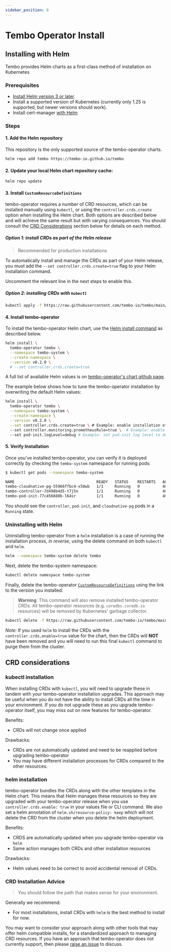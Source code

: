 ```yaml
---
sidebar_position: 8
---
```


# Tembo Operator Install

## Installing with Helm

Tembo provides Helm charts as a first-class method of installation on Kubernetes

### Prerequisites

- [Install Helm version 3 or later](https://helm.sh/docs/intro/install/).
- Install a supported version of Kubernetes (currently only 1.25 is supported, but newer versions should work).
- Install cert-manager [with Helm](https://cert-manager.io/docs/installation/helm/)

### Steps

#### 1. Add the Helm repository

This repository is the only supported source of the tembo-operator charts.

```bash
helm repo add tembo https://tembo-io.github.io/tembo
```

#### 2. Update your local Helm chart repository cache:

```bash
helm repo update
```

#### 3. Install `CustomResourceDefinitions`

tembo-operator requires a number of CRD resources, which can be installed manually using `kubectl`,
or using the `controller.crds.create` option when installing the Helm chart. Both options
are described below and will achieve the same result but with varying
consequences. You should consult the [CRD Considerations](#crd-considerations)
section below for details on each method.

##### Option 1: install CRDs as part of the Helm release

> Recommended for production installations

To automatically install and manage the CRDs as part of your Helm release, you
must add the `--set controller.crds.create=true` flag to your Helm installation command.

Uncomment the relevant line in the next steps to enable this.

##### Option 2: installing CRDs with `kubectl`

```bash
kubectl apply -f https://raw.githubusercontent.com/tembo-io/tembo/main/charts/tembo-operator/templates/crd.yaml
```

#### 4. Install tembo-operator

To install the tembo-operator Helm chart, use the [Helm install command](https://helm.sh/docs/helm/helm_install/) as described below.

```bash
helm install \
  tembo-operator tembo \
  --namespace tembo-system \
  --create-namespace \
  --version v0.2.0 \
  # --set controller.crds.create=true
```

A full list of available Helm values is on [tembo-operator's chart github page](https://github.com/tembo-io/tembo/blob/main/charts/tembo-operator/README.md).

The example below shows how to tune the tembo-operator installation by overwriting the default Helm values:

```bash
helm install \
  tembo-operator tembo \
  --namespace tembo-system \
  --create-namespace \
  --version v0.2.0 \
  --set controller.crds.create=true \ # Example: enable installation of the CRDs
  --set controller.monitoring.prometheusRule=true \  # Example: enable prometheus rules for CNPG using a Helm parameter
  --set pod-init.logLevel=debug # Example: set pod-init log level to debug
```

#### 5. Verify Installation

Once you've installed tembo-operator, you can verify it is deployed correctly by
checking the `tembo-system` namespace for running pods:

```bash
$ kubectl get pods --namespace tembo-system

NAME                                    READY   STATUS    RESTARTS   AGE
tembo-cloudnative-pg-55966ffbc4-x58wb   1/1     Running   0          4m24s
tembo-controller-7d498b4d5-t7j5n        1/1     Running   0          4m24s
tembo-pod-init-77c456888b-l64sr         1/1     Running   0          4m24s
```

You should see the `controller`, `pod-init`, and
`cloudnative-pg` pods in a `Running` state.

### Uninstalling with Helm

Uninstalling tembo-operator from a `helm` installation is a case of running the
installation process, *in reverse*, using the delete command on both `kubectl`
and `helm`.

```bash
helm --namespace tembo-system delete tembo
```

Next, delete the tembo-system namespace:

```bash
kubectl delete namespace tembo-system
```

Finally, delete the tembo-operator
[`CustomResourceDefinitions`](https://kubernetes.io/docs/concepts/extend-kubernetes/api-extension/custom-resources/)
using the link to the version you installed:
> **Warning**: This command will also remove installed tembo-operator CRDs. All
> tembo-operator resources (e.g. `coredbs.coredb.io` resources) will
> be removed by Kubernetes' garbage collector.

```bash
kubectl delete -f https://raw.githubusercontent.com/tembo-io/tembo/main/charts/tembo-operator/templates/crd.yaml
```

*Note:* If you used `helm` to install the CRDs with the `controller.crds.enable=true`
value for the chart, then the CRDs will **NOT** have been removed and
you will need to run this final `kubectl` command to purge them from the cluster.

## CRD considerations

### kubectl installation

When installing CRDs with `kubectl`, you will need to upgrade these in tandem
with your tembo-operator installation upgrades. This approach may be useful when
you do not have the ability to install CRDs all the time in your environment.
If you do not upgrade these as you upgrade tembo-operator itself, you may miss
out on new features for tembo-operator.

Benefits:

- CRDs will not change once applied

Drawbacks:

- CRDs are not automatically updated and need to be reapplied before
  upgrading tembo-operator
- You may have different installation processes for CRDs compared to
  the other resources.

### helm installation

tembo-operator bundles the CRDs along with the other templates
in the Helm chart. This means that Helm manages these resources so they are
upgraded with your tembo-operator release when you use 
`controller.crds.enable: true` in your values file or CLI command. We also set 
a helm annotation of `helm.sh/resource-policy: keep` which will not delete the
CRD from the cluster when you delete the helm deployment.

Benefits:

- CRDS are automatically updated when you upgrade tembo-operator via `helm`
- Same action manages both CRDs and other installation resources

Drawbacks:

- Helm values need to be correct to avoid accidental removal of CRDs.

### CRD Installation Advice

> You should follow the path that makes sense for your environment.

Generally we recommend:

- For most installations, install CRDs with `helm` is the best method to 
install for now.

You may want to consider your approach along with other tools that may offer
helm compatible installs, for a standardized approach to managing CRD
resources. If you have an approach that tembo-operator does not currently
support, then please 
[raise an issue](https://github.com/tembo-io/tembo/issues) to
discuss.
